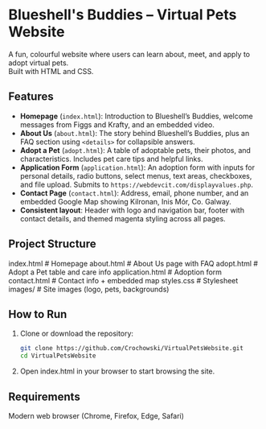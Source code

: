 # Blueshell's Buddies – Virtual Pets Website

A fun, colourful website where users can learn about, meet, and apply to adopt virtual pets.  
Built with HTML and CSS.

## Features
- **Homepage** (`index.html`): Introduction to Blueshell’s Buddies, welcome messages from Figgs and Krafty, and an embedded video.
- **About Us** (`about.html`): The story behind Blueshell’s Buddies, plus an FAQ section using `<details>` for collapsible answers.
- **Adopt a Pet** (`adopt.html`): A table of adoptable pets, their photos, and characteristics. Includes pet care tips and helpful links.
- **Application Form** (`application.html`): An adoption form with inputs for personal details, radio buttons, select menus, text areas, checkboxes, and file upload. Submits to `https://webdevcit.com/displayvalues.php`.
- **Contact Page** (`contact.html`): Address, email, phone number, and an embedded Google Map showing Kilronan, Inis Mór, Co. Galway.
- **Consistent layout**: Header with logo and navigation bar, footer with contact details, and themed magenta styling across all pages.

## Project Structure
index.html # Homepage
about.html # About Us page with FAQ
adopt.html # Adopt a Pet table and care info
application.html # Adoption form
contact.html # Contact info + embedded map
styles.css # Stylesheet
images/ # Site images (logo, pets, backgrounds)

## How to Run
1. Clone or download the repository:
   ```bash
   git clone https://github.com/Crochowski/VirtualPetsWebsite.git
   cd VirtualPetsWebsite
2. Open index.html in your browser to start browsing the site.

## Requirements

Modern web browser (Chrome, Firefox, Edge, Safari)
